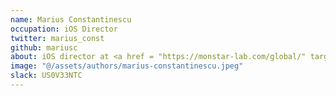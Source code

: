```yaml
---
name: Marius Constantinescu
occupation: iOS Director
twitter: marius_const
github: mariusc
about: iOS director at <a href = "https://monstar-lab.com/global/" target = "_blank">Monstarlab EMEA</a>. 🍷 WSET Level 3 distinction.
image: "@/assets/authors/marius-constantinescu.jpeg"
slack: US0V33NTC
---
```

